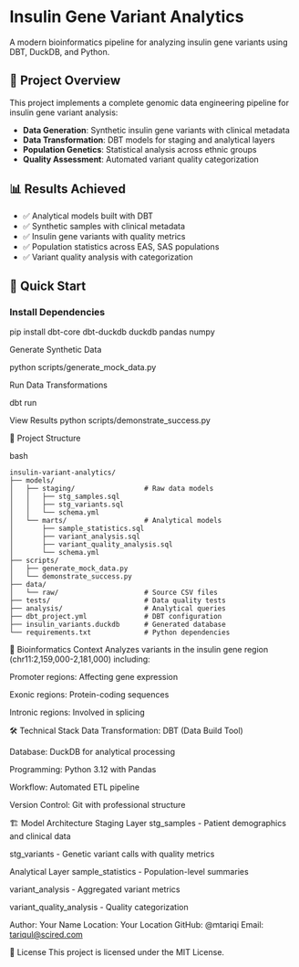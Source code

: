 # Insulin Gene Variant Analytics

A modern bioinformatics pipeline for analyzing insulin gene variants using DBT, DuckDB, and Python.

## 🧬 Project Overview

This project implements a complete genomic data engineering pipeline for insulin gene variant analysis:

- **Data Generation**: Synthetic insulin gene variants with clinical metadata
- **Data Transformation**: DBT models for staging and analytical layers  
- **Population Genetics**: Statistical analysis across ethnic groups
- **Quality Assessment**: Automated variant quality categorization

## 📊 Results Achieved

- ✅ Analytical models built with DBT
- ✅ Synthetic samples with clinical metadata
- ✅ Insulin gene variants with quality metrics
- ✅ Population statistics across EAS, SAS populations
- ✅ Variant quality analysis with categorization

## 🚀 Quick Start

### Install Dependencies

pip install dbt-core dbt-duckdb duckdb pandas numpy


Generate Synthetic Data

python scripts/generate_mock_data.py

Run Data Transformations

dbt run

View Results
python scripts/demonstrate_success.py



📁 Project Structure


bash
```
insulin-variant-analytics/
├── models/
│   ├── staging/                 # Raw data models
│   │   ├── stg_samples.sql
│   │   ├── stg_variants.sql
│   │   └── schema.yml
│   └── marts/                   # Analytical models
│       ├── sample_statistics.sql
│       ├── variant_analysis.sql
│       ├── variant_quality_analysis.sql
│       └── schema.yml
├── scripts/
│   ├── generate_mock_data.py
│   └── demonstrate_success.py
├── data/
│   └── raw/                     # Source CSV files
├── tests/                       # Data quality tests
├── analysis/                    # Analytical queries
├── dbt_project.yml              # DBT configuration
├── insulin_variants.duckdb      # Generated database
└── requirements.txt             # Python dependencies
```


🧪 Bioinformatics Context
Analyzes variants in the insulin gene region (chr11:2,159,000-2,181,000) including:

Promoter regions: Affecting gene expression

Exonic regions: Protein-coding sequences

Intronic regions: Involved in splicing

🛠 Technical Stack
Data Transformation: DBT (Data Build Tool)

Database: DuckDB for analytical processing

Programming: Python 3.12 with Pandas

Workflow: Automated ETL pipeline

Version Control: Git with professional structure

🏗 Model Architecture
Staging Layer
stg_samples - Patient demographics and clinical data

stg_variants - Genetic variant calls with quality metrics

Analytical Layer
sample_statistics - Population-level summaries

variant_analysis - Aggregated variant metrics

variant_quality_analysis - Quality categorization

Author: Your Name
Location: Your Location
GitHub: @mtariqi
Email: tariqul@scired.com

📄 License
This project is licensed under the MIT License.
